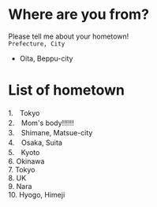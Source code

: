 # Where are you from?
Please tell me about your hometown!  
```Prefecture, City```  
- Oita, Beppu-city

# List of hometown
1.　Tokyo  
2.　Mom's body!!!!!!  
3.　Shimane, Matsue-city  
4.　Osaka, Suita  
5.　Kyoto  
6. Okinawa  
7. Tokyo  
8. UK  
9. Nara  
10. Hyogo, Himeji
